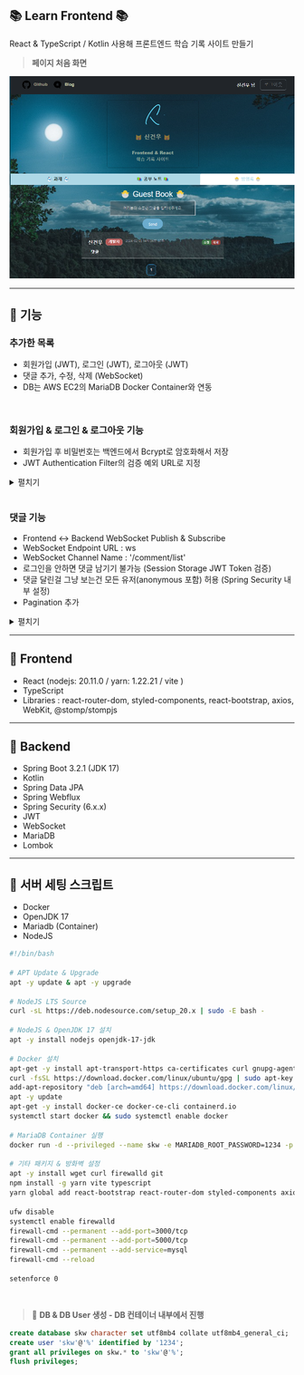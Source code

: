 ## 📚 Learn Frontend 📚

React & TypeScript / Kotlin 사용해 프론트엔드 학습 기록 사이트 만들기

> **페이지 처음 화면**

![img](./Description/img/main.png)

---

## 📘 기능

### 추가한 목록

- 회원가입 (JWT), 로그인 (JWT), 로그아웃 (JWT)
- 댓글 추가, 수정, 삭제 (WebSocket)
- DB는 AWS EC2의 MariaDB Docker Container와 연동 

<br>

### 회원가입 & 로그인 & 로그아웃 기능

- 회원가입 후 비밀번호는 백엔드에서 Bcrypt로 암호화해서 저장
- JWT Authentication Filter의 검증 예외 URL로 지정

<details>
<summary>펼치기</summary>

> **🚩 회원 가입**

![img](./Description/img/signup-1.png)
![img](./Description/img/signup-2.png)

<br>

> **🚩 로그인**

- 유저가 로그인 시 백엔드에서 받은 JWT Token을 프론트엔드 단에서 LocalStorage에 들고 있음
- JWT Authentication Filter의 검증 예외 URL

![img](./Description/img/login-1.png)
![img](./Description/img/logn-2.png)

<br>

> **🚩 로그아웃**

- 유저가 로그아웃 시 LocalStorage의 JWT Token 제거

![img](./Description/img/logout-1.png)
![img](./Description/img/logout-2.png)

</details>

<br>

### 댓글 기능

- Frontend <-> Backend WebSocket Publish & Subscribe
- WebSocket Endpoint URL : ws
- WebSocket Channel Name : '/comment/list'
- 로그인을 안하면 댓글 남기기 불가능 (Session Storage JWT Token 검증)
- 댓글 달린걸 그냥 보는건 모든 유저(anonymous 포함) 허용 (Spring Security 내부 설정)
- Pagination 추가

<details>
<summary>펼치기</summary>

> **🚩 로그인을 안하고 댓긍 등록 시, Session Storage의 JWT 토큰 검증 불가로 인해 댓글 작성 불가**

![img](./Description/img/403.png)

<br>

> **🚩 댓글 추가**

![img](./Description/img/comment-1.png)

<br>

> **🚩 댓글 수정**

![img](./Description/img/update-comment-1.png)

![img](./Description/img/update-comment-2.png)

![img](./Description/img/update-comment-3.png)

![img](./Description/img/update-comment-4.png)

<br>

> **🚩 댓글 삭제**

![img](./Description/img/delete-comment.png)

<br>

> **🚩 Pagination 추가**

![img](./Description/img/page.png)

</details>

---

## 📘 Frontend

- React (nodejs: 20.11.0 / yarn: 1.22.21 / vite )
- TypeScript
- Libraries : react-router-dom, styled-components, react-bootstrap, axios, WebKit, @stomp/stompjs

---

## 📘 Backend

- Spring Boot 3.2.1 (JDK 17)
- Kotlin
- Spring Data JPA
- Spring Webflux
- Spring Security (6.x.x)
- JWT
- WebSocket
- MariaDB
- Lombok

---

## 📘 서버 세팅 스크립트

- Docker
- OpenJDK 17
- Mariadb (Container)
- NodeJS

```bash
#!/bin/bash

# APT Update & Upgrade
apt -y update & apt -y upgrade

# NodeJS LTS Source
curl -sL https://deb.nodesource.com/setup_20.x | sudo -E bash -

# NodeJS & OpenJDK 17 설치
apt -y install nodejs openjdk-17-jdk

# Docker 설치
apt-get -y install apt-transport-https ca-certificates curl gnupg-agent software-properties-common
curl -fsSL https://download.docker.com/linux/ubuntu/gpg | sudo apt-key add -
add-apt-repository "deb [arch=amd64] https://download.docker.com/linux/ubuntu $(lsb_release -cs) stable"
apt -y update
apt-get -y install docker-ce docker-ce-cli containerd.io
systemctl start docker && sudo systemctl enable docker

# MariaDB Container 실행
docker run -d --privileged --name skw -e MARIADB_ROOT_PASSWORD=1234 -p 5000:3306 mariadb

# 기타 패키지 & 방화벽 설정
apt -y install wget curl firewalld git
npm install -g yarn vite typescript
yarn global add react-bootstrap react-router-dom styled-components axios @types/react-bootstrap @types/react-router-dom

ufw disable
systemctl enable firewalld
firewall-cmd --permanent --add-port=3000/tcp
firewall-cmd --permanent --add-port=5000/tcp
firewall-cmd --permanent --add-service=mysql
firewall-cmd --reload

setenforce 0
```

<br>

> 🚩 **DB & DB User 생성 - DB 컨테이너 내부에서 진행**

```sql
create database skw character set utf8mb4 collate utf8mb4_general_ci;
create user 'skw'@'%' identified by '1234';
grant all privileges on skw.* to 'skw'@'%';
flush privileges;
```